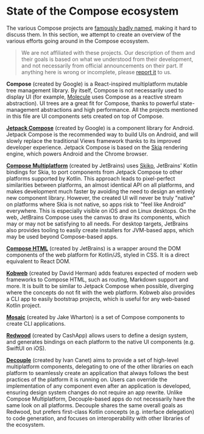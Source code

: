 # State of the Compose ecosystem

The various Compose projects are [famously badly named](https://jakewharton.com/a-jetpack-compose-by-any-other-name/), making it hard to discuss them. In this section, we attempt to create an overview of the various efforts going around in the Compose ecosystem.

> We are not affiliated with these projects. Our description of them and their goals is based on what we understood from their development, and not necessarily from official announcements on their part. If anything here is wrong or incomplete, please [report it](https://gitlab.com/opensavvy/decouple/-/issues/new) to us.

**Compose** (created by Google) is a React-inspired multiplatform mutable tree management library. By itself, Compose is not necessarily used to display UI (for example, [Molecule](https://github.com/cashapp/molecule) uses Compose as a reactive stream abstraction). UI trees are a great fit for Compose, thanks to powerful state-management abstractions and high performance. All the projects mentioned in this file are UI components sets created on top of Compose.

[**Jetpack Compose**](https://developer.android.com/jetpack/compose) (created by Google) is a component library for Android. Jetpack Compose is the recommended way to build UIs on Android, and will slowly replace the traditional Views framework thanks to its improved developer experience. Jetpack Compose is based on the [Skia](https://skia.org/) rendering engine, which powers Android and the Chrome browser.

[**Compose Multiplatform**](https://www.jetbrains.com/lp/compose-mpp/) (created by JetBrains) uses [Skiko](https://github.com/JetBrains/skiko), JetBrains' Kotlin bindings for Skia, to port components from Jetpack Compose to other platforms supported by Kotlin. This approach leads to pixel-perfect similarities between platforms, an almost identical API on all platforms, and makes development much faster by avoiding the need to design an entirely new component library. However, the created UI will never be truly "native" on platforms where Skia is not native, so apps risk to "feel like Android" everywhere. This is especially visible on iOS and on Linux desktops. On the web, JetBrains Compose uses the canvas to draw its components, which may or may not be satisfying to all needs. For desktop targets, JetBrains also provides tooling to easily create installers for JVM-based apps, which may be used beyond Compose-based apps.

[**Compose HTML**](https://github.com/JetBrains/compose-multiplatform#compose-html) (created by JetBrains) is a wrapper around the DOM components of the web platform for Kotlin/JS, styled in CSS. It is a direct equivalent to React DOM.

[**Kobweb**](https://kobweb.varabyte.com/) (created by David Herman) adds features expected of modern web frameworks to Compose HTML, such as routing, Markdown support and more. It is built to be similar to Jetpack Compose when possible, diverging where the concepts do not fit with the web platform. Kobweb also provides a CLI app to easily bootstrap projects, which is useful for any web-based Kotlin project.

[**Mosaic**](https://github.com/JakeWharton/mosaic) (created by Jake Wharton) is a set of Compose components to create CLI applications.

[**Redwood**](https://github.com/cashapp/redwood) (created by CashApp) allows users to define a design system, and generates bindings on each platform to the native UI components (e.g. SwiftUI on iOS).

[**Decouple**](https://gitlab.com/opensavvy/decouple) (created by Ivan Canet) aims to provide a set of high-level multiplatform components, delegating to one of the other libraries on each platform to seamlessly create an application that always follows the best practices of the platform it is running on. Users can override the implementation of any component even after an application is developed, ensuring design system changes do not require an app rewrite. Unlike Compose Multiplatform, Decouple-based apps do not necessarily have the same look on all platforms. Decouple shares the same overall goals as Redwood, but prefers first-class Kotlin concepts (e.g. interface delegation) to code generation, and focuses on interoperability with other libraries of the ecosystem.
